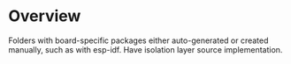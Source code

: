 # Overview
Folders with board-specific packages either auto-generated or created manually, such as with esp-idf. Have isolation layer source implementation.